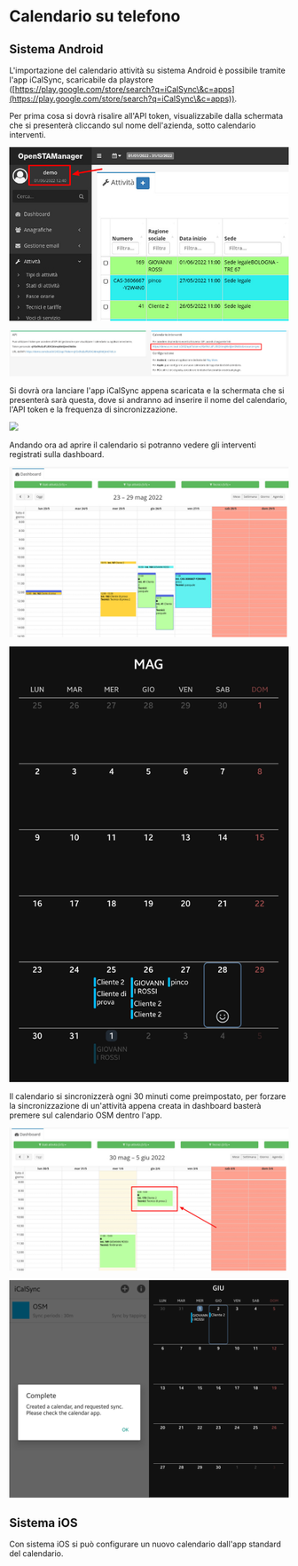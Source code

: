 # Calendario su telefono

## Sistema Android

L'importazione del calendario attività su sistema Android è possibile tramite l'app iCalSync, scaricabile da playstore ([https://play.google.com/store/search?q=iCalSync\&c=apps](https://play.google.com/store/search?q=iCalSync\&c=apps)).

Per prima cosa si dovrà risalire all'API token, visualizzabile dalla schermata che si presenterà cliccando sul nome dell'azienda, sotto calendario interventi.

![](<../.gitbook/assets/immagine (49).png>)

![](<../.gitbook/assets/immagine (54) (1).png>)

Si dovrà ora lanciare l'app iCalSync appena scaricata e la schermata che si presenterà sarà questa, dove si andranno ad inserire il nome del calendario, l'API token e la frequenza di sincronizzazione.

![](../.gitbook/assets/Screenshot\_20220601-122916\_iCalSync2.jpg)

Andando ora ad aprire il calendario si potranno vedere gli interventi registrati sulla dashboard.

![](<../.gitbook/assets/immagine (7) (1).png>)

<img src="../.gitbook/assets/Screenshot_20220601-123002_Calendar2.jpg" alt="" data-size="original">

Il calendario si sincronizzerà ogni 30 minuti come preimpostato, per forzare la sincronizzazione di un'attività appena creata in dashboard basterà premere sul calendario OSM dentro l'app.

![](<../.gitbook/assets/immagine (65) (1).png>)

![](<../.gitbook/assets/montaggio (1).jpg>)

## Sistema iOS

Con sistema iOS si può configurare un nuovo calendario dall'app standard del calendario.
